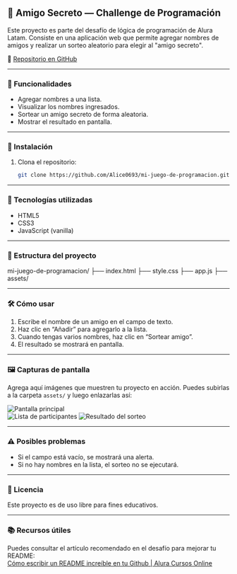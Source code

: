 ## 🎁 Amigo Secreto — Challenge de Programación

Este proyecto es parte del desafío de lógica de programación de Alura Latam. Consiste en una aplicación web que permite agregar nombres de amigos y realizar un sorteo aleatorio para elegir al "amigo secreto".

🔗 [Repositorio en GitHub](https://github.com/Alice0693/mi-juego-de-programacion)

---

### 📌 Funcionalidades

- Agregar nombres a una lista.
- Visualizar los nombres ingresados.
- Sortear un amigo secreto de forma aleatoria.
- Mostrar el resultado en pantalla.

---

### 🚀 Instalación

1. Clona el repositorio:
   ```bash
   git clone https://github.com/Alice0693/mi-juego-de-programacion.git
   
---

### 🧠 Tecnologías utilizadas

- HTML5  
- CSS3  
- JavaScript (vanilla)

---

### 📂 Estructura del proyecto

mi-juego-de-programacion/ ├── index.html ├── style.css ├── app.js ├── assets/

---

### 🛠️ Cómo usar

1. Escribe el nombre de un amigo en el campo de texto.  
2. Haz clic en “Añadir” para agregarlo a la lista.  
3. Cuando tengas varios nombres, haz clic en “Sortear amigo”.  
4. El resultado se mostrará en pantalla.

---

### 🖼️ Capturas de pantalla

Agrega aquí imágenes que muestren tu proyecto en acción. Puedes subirlas a la carpeta `assets/` y luego enlazarlas así:

![Pantalla principal](assets/pantalla-principal.png)  
![Lista de participantes](assets/lista-de-participantes.png) 
![Resultado del sorteo](assets/resultado-del-sorteo.png)

---

### ⚠️ Posibles problemas

- Si el campo está vacío, se mostrará una alerta.  
- Si no hay nombres en la lista, el sorteo no se ejecutará.

---

### 📄 Licencia

Este proyecto es de uso libre para fines educativos.

---

### 📚 Recursos útiles

Puedes consultar el artículo recomendado en el desafío para mejorar tu README:  
[Cómo escribir un README increíble en tu Github | Alura Cursos Online](https://trello.com/c/sH84XcTW/14-%F0%9F%93%96-readme-%F0%9F%93%96)

